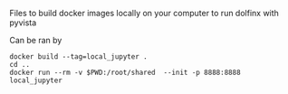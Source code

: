 Files to build docker images locally on your computer to run dolfinx with pyvista


Can be ran by
```
docker build --tag=local_jupyter .
cd ..
docker run --rm -v $PWD:/root/shared  --init -p 8888:8888 local_jupyter